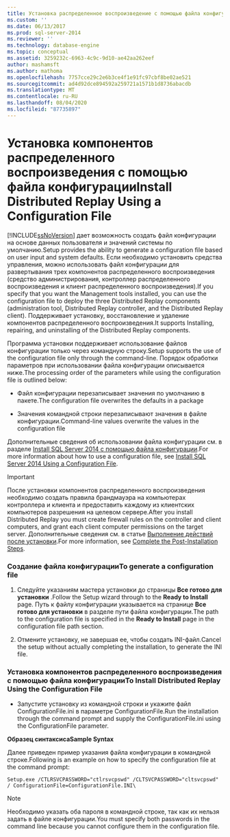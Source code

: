 ```yaml
---
title: Установка распределенное воспроизведение с помощью файла конфигурации | Документация Майкрософт
ms.custom: ''
ms.date: 06/13/2017
ms.prod: sql-server-2014
ms.reviewer: ''
ms.technology: database-engine
ms.topic: conceptual
ms.assetid: 3259232c-6963-4c9c-9d10-ae42aa262eef
author: mashamsft
ms.author: mathoma
ms.openlocfilehash: 7757cce29c2e6b3ce4f1e91fc97cbf8be02ae521
ms.sourcegitcommit: ad4d92dce894592a259721a1571b1d8736abacdb
ms.translationtype: MT
ms.contentlocale: ru-RU
ms.lasthandoff: 08/04/2020
ms.locfileid: "87735897"
---
```

# <a name="install-distributed-replay-using-a-configuration-file"></a><span data-ttu-id="df2e7-102">Установка компонентов распределенного воспроизведения с помощью файла конфигурации</span><span class="sxs-lookup"><span data-stu-id="df2e7-102">Install Distributed Replay Using a Configuration File</span></span>
  [!INCLUDE[ssNoVersion](../../includes/ssnoversion-md.md)] <span data-ttu-id="df2e7-103">дает возможность создать файл конфигурации на основе данных пользователя и значений системы по умолчанию.</span><span class="sxs-lookup"><span data-stu-id="df2e7-103">Setup provides the ability to generate a configuration file based on user input and system defaults.</span></span> <span data-ttu-id="df2e7-104">Если необходимо установить средства управления, можно использовать файл конфигурации для развертывания трех компонентов распределенного воспроизведения (средство администрирования, контроллер распределенного воспроизведения и клиент распределенного воспроизведения).</span><span class="sxs-lookup"><span data-stu-id="df2e7-104">If you specify that you want the Management tools installed, you can use the configuration file to deploy the three Distributed Replay components (administration tool, Distributed Replay controller, and the Distributed Replay client).</span></span> <span data-ttu-id="df2e7-105">Поддерживает установку, восстановление и удаление компонентов распределенного воспроизведения.</span><span class="sxs-lookup"><span data-stu-id="df2e7-105">It supports Installing, repairing, and uninstalling of the Distributed Replay components.</span></span>  
  
 <span data-ttu-id="df2e7-106">Программа установки поддерживает использование файлов конфигурации только через командную строку.</span><span class="sxs-lookup"><span data-stu-id="df2e7-106">Setup supports the use of the configuration file only through the command-line.</span></span> <span data-ttu-id="df2e7-107">Порядок обработки параметров при использовании файла конфигурации описывается ниже.</span><span class="sxs-lookup"><span data-stu-id="df2e7-107">The processing order of the parameters while using the configuration file is outlined below:</span></span>  
  
-   <span data-ttu-id="df2e7-108">Файл конфигурации перезаписывает значения по умолчанию в пакете.</span><span class="sxs-lookup"><span data-stu-id="df2e7-108">The configuration file overwrites the defaults in a package</span></span>  
  
-   <span data-ttu-id="df2e7-109">Значения командной строки перезаписывают значения в файле конфигурации.</span><span class="sxs-lookup"><span data-stu-id="df2e7-109">Command-line values overwrite the values in the configuration file</span></span>  
  
 <span data-ttu-id="df2e7-110">Дополнительные сведения об использовании файла конфигурации см. в разделе [Install SQL Server 2014 с помощью файла конфигурации](../../database-engine/install-windows/install-sql-server-using-a-configuration-file.md).</span><span class="sxs-lookup"><span data-stu-id="df2e7-110">For more information about how to use a configuration file, see [Install SQL Server 2014 Using a Configuration File](../../database-engine/install-windows/install-sql-server-using-a-configuration-file.md).</span></span>  
  
> [!IMPORTANT]  
>  <span data-ttu-id="df2e7-111">После установки компонентов распределенного воспроизведения необходимо создать правила брандмауэра на компьютерах контроллера и клиента и предоставить каждому из клиентских компьютеров разрешения на целевом сервере.</span><span class="sxs-lookup"><span data-stu-id="df2e7-111">After you install Distributed Replay you must create firewall rules on the controller and client computers, and grant each client computer permissions on the target server.</span></span> <span data-ttu-id="df2e7-112">Дополнительные сведения см. в статье [Выполнение действий после установки](../../tools/distributed-replay/complete-the-post-installation-steps.md).</span><span class="sxs-lookup"><span data-stu-id="df2e7-112">For more information, see [Complete the Post-Installation Steps](../../tools/distributed-replay/complete-the-post-installation-steps.md).</span></span>  
  
### <a name="to-generate-a-configuration-file"></a><span data-ttu-id="df2e7-113">Создание файла конфигурации</span><span class="sxs-lookup"><span data-stu-id="df2e7-113">To generate a configuration file</span></span>  
  
1.  <span data-ttu-id="df2e7-114">Следуйте указаниям мастера установки до страницы **Все готово для установки** .</span><span class="sxs-lookup"><span data-stu-id="df2e7-114">Follow the Setup wizard through to the **Ready to Install** page.</span></span> <span data-ttu-id="df2e7-115">Путь к файлу конфигурации указывается на странице **Все готово для установки** в разделе пути файла конфигурации.</span><span class="sxs-lookup"><span data-stu-id="df2e7-115">The path to the configuration file is specified in the **Ready to Install** page in the configuration file path section.</span></span>  
  
2.  <span data-ttu-id="df2e7-116">Отмените установку, не завершая ее, чтобы создать INI-файл.</span><span class="sxs-lookup"><span data-stu-id="df2e7-116">Cancel the setup without actually completing the installation, to generate the INI file.</span></span>  
  
### <a name="to-install-distributed-replay-using-the-configuration-file"></a><span data-ttu-id="df2e7-117">Установка компонентов распределенного воспроизведения с помощью файла конфигурации</span><span class="sxs-lookup"><span data-stu-id="df2e7-117">To Install Distributed Replay Using the Configuration File</span></span>  
  
-   <span data-ttu-id="df2e7-118">Запустите установку из командной строки и укажите файл ConfigurationFile.ini в параметре ConfigurationFile.</span><span class="sxs-lookup"><span data-stu-id="df2e7-118">Run the installation through the command prompt and supply the ConfigurationFile.ini using the ConfigurationFile parameter.</span></span>  
  
 <span data-ttu-id="df2e7-119">**Образец синтаксиса**</span><span class="sxs-lookup"><span data-stu-id="df2e7-119">**Sample Syntax**</span></span>  
  
 <span data-ttu-id="df2e7-120">Далее приведен пример указания файла конфигурации в командной строке.</span><span class="sxs-lookup"><span data-stu-id="df2e7-120">Following is an example on how to specify the configuration file at the command prompt:</span></span>  
  
```  
Setup.exe /CTLRSVCPASSWORD="ctlrsvcpswd" /CLTSVCPASSWORD="cltsvcpswd" / ConfigurationFile=ConfigurationFile.INI\  
```  
  
> [!NOTE]  
>  <span data-ttu-id="df2e7-121">Необходимо указать оба пароля в командной строке, так как их нельзя задать в файле конфигурации.</span><span class="sxs-lookup"><span data-stu-id="df2e7-121">You must specify both passwords in the command line because you cannot configure them in the configuration file.</span></span>  
  
  
